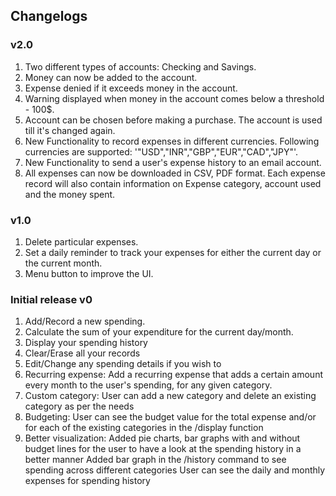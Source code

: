 ## Changelogs

### v2.0

  1.  Two different types of accounts: Checking and Savings.
  2.  Money can now be added to the account.
  3.  Expense denied if it exceeds money in the account.
  4.  Warning displayed when money in the account comes below a threshold - 100$.
  5.  Account can be chosen before making a purchase. The account is used till it's changed again.
  6.  New Functionality to record expenses in different currencies. Following currencies are supported: '"USD","INR","GBP","EUR","CAD","JPY"'.
  7.  New Functionality to send a user's expense history to an email account.
  8.  All expenses can now be downloaded in CSV, PDF format. Each expense record will also contain information on Expense category, account used and the money spent.

### v1.0

  1. Delete particular expenses.
  2. Set a daily reminder to track your expenses for either the current day or the current month.
  3. Menu button to improve the UI.

### Initial release v0

  1. Add/Record a new spending.
  2. Calculate the sum of your expenditure for the current day/month.
  3. Display your spending history
  4. Clear/Erase all your records
  5. Edit/Change any spending details if you wish to
  6. Recurring expense:
     Add a recurring expense that adds a certain amount every month to the user's spending, for any given category.
  7. Custom category:
     User can add a new category and delete an existing category as per the needs
  8. Budgeting:
     User can see the budget value for the total expense and/or for each of the existing categories in the /display function
  9. Better visualization:
     Added pie charts, bar graphs with and without budget lines for the user to have a look at the spending history in a better manner
     Added bar graph in the /history command to see spending across different categories
     User can see the daily and monthly expenses for spending history